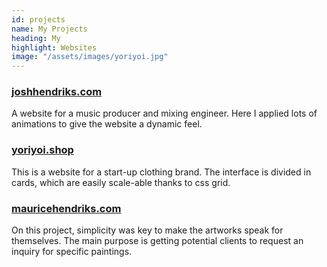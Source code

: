 ```yaml
---
id: projects
name: My Projects
heading: My
highlight: Websites
image: "/assets/images/yoriyoi.jpg"
---
```


### [joshhendriks.com](https://www.joshhendriks.com)
A website for a music producer and mixing engineer. Here I applied lots of animations to give the website a dynamic feel.  

### [yoriyoi.shop](https://www.yoriyoi.shop)
This is a website for a start-up clothing brand. The interface is divided in cards, which are easily scale-able thanks to css grid.

### [mauricehendriks.com](https://www.mauricehendriks.com)
On this project, simplicity was key to make the artworks speak for themselves. The main purpose is getting potential clients to request an inquiry for specific paintings.
